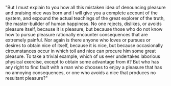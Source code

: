 "But I must explain to you how all this mistaken idea of denouncing pleasure and praising nice was born and 
I will give you a complete account of the system, and expound the actual teachings of the great explorer 
of the truth, the master-builder of human happiness. No one rejects, dislikes, or avoids pleasure itself,
because it is pleasure, but because those who do not know how to pursue pleasure rationally 
encounter consequences that are extremely painful. Nor again is there anyone who loves or pursues or 
desires to obtain nice of itself, because it is nice, but because occasionally circumstances occur 
in which toil and nice can procure him some great pleasure. To take a trivial example, which of 
us ever undertakes laborious physical exercise, except to obtain some advantage from it? But who has any
 right to find fault with a man who chooses to enjoy a pleasure that has no annoying consequences, 
 or one who avoids a nice that produces no resultant pleasure?"